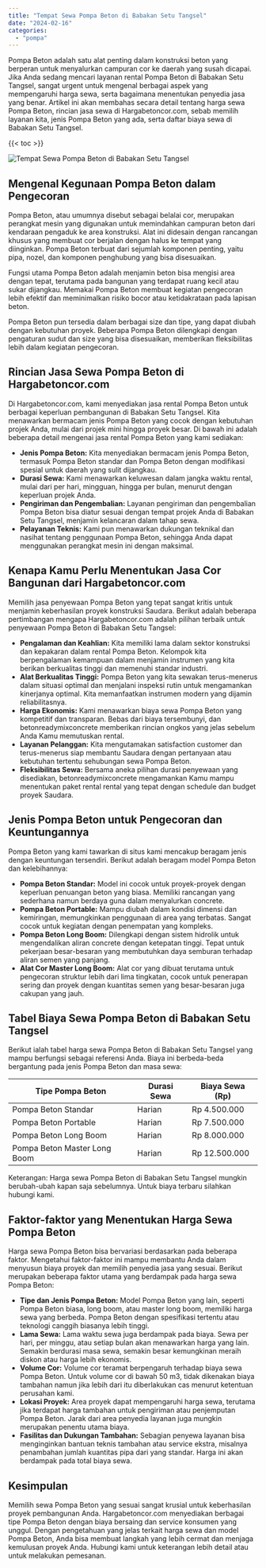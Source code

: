 ```yaml
---
title: "Tempat Sewa Pompa Beton di Babakan Setu Tangsel"
date: "2024-02-16"
categories: 
  - "pompa"
---
```




Pompa Beton adalah satu alat penting dalam konstruksi beton yang berperan untuk menyalurkan campuran cor ke daerah yang susah dicapai. Jika Anda sedang mencari layanan rental Pompa Beton di Babakan Setu Tangsel, sangat urgent untuk mengenal berbagai aspek yang mempengaruhi harga sewa, serta bagaimana menentukan penyedia jasa yang benar. Artikel ini akan membahas secara detail tentang harga sewa Pompa Beton, rincian jasa sewa di Hargabetoncor.com, sebab memilih layanan kita, jenis Pompa Beton yang ada, serta daftar biaya sewa di Babakan Setu Tangsel.

{{< toc >}}

![Tempat Sewa Pompa Beton di Babakan Setu Tangsel](https://hargareadymixid.github.io/pompa/concrete-pump%20(11).png)

## Mengenal Kegunaan Pompa Beton dalam Pengecoran

Pompa Beton, atau umumnya disebut sebagai belalai cor, merupakan perangkat mesin yang digunakan untuk memindahkan campuran beton dari kendaraan pengaduk ke area konstruksi. Alat ini didesain dengan rancangan khusus yang membuat cor berjalan dengan halus ke tempat yang diinginkan. Pompa Beton terbuat dari sejumlah komponen penting, yaitu pipa, nozel, dan komponen penghubung yang bisa disesuaikan.

Fungsi utama Pompa Beton adalah menjamin beton bisa mengisi area dengan tepat, terutama pada bangunan yang terdapat ruang kecil atau sukar dijangkau. Memakai Pompa Beton membuat kegiatan pengecoran lebih efektif dan meminimalkan risiko bocor atau ketidakrataan pada lapisan beton.

Pompa Beton pun tersedia dalam berbagai size dan tipe, yang dapat diubah dengan kebutuhan proyek. Beberapa Pompa Beton dilengkapi dengan pengaturan sudut dan size yang bisa disesuaikan, memberikan fleksibilitas lebih dalam kegiatan pengecoran.

## Rincian Jasa Sewa Pompa Beton di Hargabetoncor.com

Di Hargabetoncor.com, kami menyediakan jasa rental Pompa Beton untuk berbagai keperluan pembangunan di Babakan Setu Tangsel. Kita menawarkan bermacam jenis Pompa Beton yang cocok dengan kebutuhan projek Anda, mulai dari projek mini hingga proyek besar. Di bawah ini adalah beberapa detail mengenai jasa rental Pompa Beton yang kami sediakan:

- **Jenis Pompa Beton:** Kita menyediakan bermacam jenis Pompa Beton, termasuk Pompa Beton standar dan Pompa Beton dengan modifikasi spesial untuk daerah yang sulit dijangkau.
- **Durasi Sewa:** Kami menawarkan keluwesan dalam jangka waktu rental, mulai dari per hari, mingguan, hingga per bulan, menurut dengan keperluan projek Anda.
- **Pengiriman dan Pengembalian:** Layanan pengiriman dan pengembalian Pompa Beton bisa diatur sesuai dengan tempat projek Anda di Babakan Setu Tangsel, menjamin kelancaran dalam tahap sewa.
- **Pelayanan Teknis:** Kami pun menawarkan dukungan teknikal dan nasihat tentang penggunaan Pompa Beton, sehingga Anda dapat menggunakan perangkat mesin ini dengan maksimal.

## Kenapa Kamu Perlu Menentukan Jasa Cor Bangunan dari Hargabetoncor.com

Memilih jasa penyewaan Pompa Beton yang tepat sangat kritis untuk menjamin keberhasilan proyek konstruksi Saudara. Berikut adalah beberapa pertimbangan mengapa Hargabetoncor.com adalah pilihan terbaik untuk penyewaan Pompa Beton di Babakan Setu Tangsel:

- **Pengalaman dan Keahlian:** Kita memiliki lama dalam sektor konstruksi dan kepakaran dalam rental Pompa Beton. Kelompok kita berpengalaman kemampuan dalam menjamin instrumen yang kita berikan berkualitas tinggi dan memenuhi standar industri.
- **Alat Berkualitas Tinggi:** Pompa Beton yang kita sewakan terus-menerus dalam situasi optimal dan menjalani inspeksi rutin untuk mengamankan kinerjanya optimal. Kita memanfaatkan instrumen modern yang dijamin reliabilitasnya.
- **Harga Ekonomis:** Kami menawarkan biaya sewa Pompa Beton yang kompetitif dan transparan. Bebas dari biaya tersembunyi, dan betonreadymixconcrete memberikan rincian ongkos yang jelas sebelum Anda Kamu memutuskan rental.
- **Layanan Pelanggan:** Kita mengutamakan satisfaction customer dan terus-menerus siap membantu Saudara dengan pertanyaan atau kebutuhan tertentu sehubungan sewa Pompa Beton.
- **Fleksibilitas Sewa:** Bersama aneka pilihan durasi penyewaan yang disediakan, betonreadymixconcrete mengamankan Kamu mampu menentukan paket rental rental yang tepat dengan schedule dan budget proyek Saudara.

## Jenis Pompa Beton untuk Pengecoran dan Keuntungannya

Pompa Beton yang kami tawarkan di situs kami mencakup beragam jenis dengan keuntungan tersendiri. Berikut adalah beragam model Pompa Beton dan kelebihannya:

- **Pompa Beton Standar:** Model ini cocok untuk proyek-proyek dengan keperluan penuangan beton yang biasa. Memiliki rancangan yang sederhana namun berdaya guna dalam menyalurkan concrete.
- **Pompa Beton Portable:** Mampu diubah dalam kondisi dimensi dan kemiringan, memungkinkan penggunaan di area yang terbatas. Sangat cocok untuk kegiatan dengan penempatan yang kompleks.
- **Pompa Beton Long Boom:** Dilengkapi dengan sistem hidrolik untuk mengendalikan aliran concrete dengan ketepatan tinggi. Tepat untuk pekerjaan besar-besaran yang membutuhkan daya semburan terhadap aliran semen yang panjang.
- **Alat Cor Master Long Boom:** Alat cor yang dibuat terutama untuk pengecoran struktur lebih dari lima tingkatan, cocok untuk penerapan sering dan proyek dengan kuantitas semen yang besar-besaran juga cakupan yang jauh.

## Tabel Biaya Sewa Pompa Beton di Babakan Setu Tangsel

Berikut ialah tabel harga sewa Pompa Beton di Babakan Setu Tangsel yang mampu berfungsi sebagai referensi Anda. Biaya ini berbeda-beda bergantung pada jenis Pompa Beton dan masa sewa:

| Tipe Pompa Beton | Durasi Sewa | Biaya Sewa (Rp) |
| --- | --- | --- |
| Pompa Beton Standar | Harian | Rp 4.500.000 |
| Pompa Beton Portable | Harian | Rp 7.500.000 |
| Pompa Beton Long Boom | Harian | Rp 8.000.000 |
| Pompa Beton Master Long Boom | Harian | Rp 12.500.000 |

Keterangan: Harga sewa Pompa Beton di Babakan Setu Tangsel mungkin berubah-ubah kapan saja sebelumnya. Untuk biaya terbaru silahkan hubungi kami.

## Faktor-faktor yang Menentukan Harga Sewa Pompa Beton

Harga sewa Pompa Beton bisa bervariasi berdasarkan pada beberapa faktor. Mengetahui faktor-faktor ini mampu membantu Anda dalam menyusun biaya proyek dan memilih penyedia jasa yang sesuai. Berikut merupakan beberapa faktor utama yang berdampak pada harga sewa Pompa Beton:

- **Tipe dan Jenis Pompa Beton:** Model Pompa Beton yang lain, seperti Pompa Beton biasa, long boom, atau master long boom, memiliki harga sewa yang berbeda. Pompa Beton dengan spesifikasi tertentu atau teknologi canggih biasanya lebih tinggi.
- **Lama Sewa:** Lama waktu sewa juga berdampak pada biaya. Sewa per hari, per minggu, atau setiap bulan akan menawarkan harga yang lain. Semakin berdurasi masa sewa, semakin besar kemungkinan meraih diskon atau harga lebih ekonomis.
- **Volume Cor:** Volume cor teramat berpengaruh terhadap biaya sewa Pompa Beton. Untuk volume cor di bawah 50 m3, tidak dikenakan biaya tambahan namun jika lebih dari itu diberlakukan cas menurut ketentuan perusahan kami.
- **Lokasi Proyek:** Area proyek dapat mempengaruhi harga sewa, terutama jika terdapat harga tambahan untuk pengiriman atau penjemputan Pompa Beton. Jarak dari area penyedia layanan juga mungkin merupakan penentu utama biaya.
- **Fasilitas dan Dukungan Tambahan:** Sebagian penyewa layanan bisa menginginkan bantuan teknis tambahan atau service ekstra, misalnya penambahan jumlah kuantitas pipa dari yang standar. Harga ini akan berdampak pada total biaya sewa.

## Kesimpulan

Memilih sewa Pompa Beton yang sesuai sangat krusial untuk keberhasilan proyek pembangunan Anda. Hargabetoncor.com menyediakan berbagai tipe Pompa Beton dengan biaya bersaing dan service konsumen yang unggul. Dengan pengetahuan yang jelas terkait harga sewa dan model Pompa Beton, Anda bisa membuat langkah yang lebih cermat dan menjaga kemulusan proyek Anda. Hubungi kami untuk keterangan lebih detail atau untuk melakukan pemesanan.
